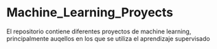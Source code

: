 # Machine_Learning_Proyects
El repositorio contiene diferentes proyectos de machine learning, principalmente auqellos en los que se utiliza el aprendizaje supervisado 
